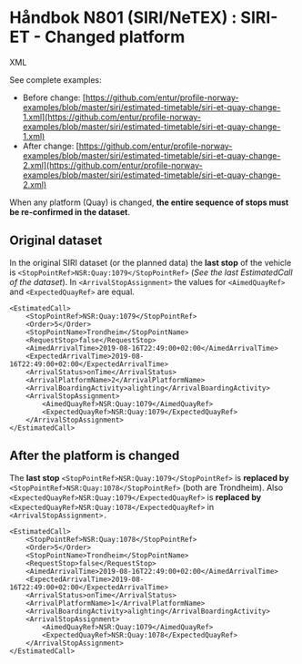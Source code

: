 # Håndbok N801 \(SIRI/NeTEX\) : SIRI-ET - Changed platform

XML

See complete examples:

* Before change:  [https://github.com/entur/profile-norway-examples/blob/master/siri/estimated-timetable/siri-et-quay-change-1.xml](https://github.com/entur/profile-norway-examples/blob/master/siri/estimated-timetable/siri-et-quay-change-1.xml)
* After change:  [https://github.com/entur/profile-norway-examples/blob/master/siri/estimated-timetable/siri-et-quay-change-2.xml](https://github.com/entur/profile-norway-examples/blob/master/siri/estimated-timetable/siri-et-quay-change-2.xml)

When any platform \(Quay\) is changed, **the entire sequence of stops must be re-confirmed in the dataset**.

## Original dataset <a id="SIRI-ET-Changedplatform-Originaldataset"></a>

In the original SIRI dataset \(or the planned data\) the **last stop** of the vehicle is `<StopPointRef>NSR:Quay:1079</StopPointRef>` \(_See the last EstimatedCall of the dataset_\). In `<ArrivalStopAssignment>` the values for `<AimedQuayRef>` and `<ExpectedQuayRef>` are equal.

```text
<EstimatedCall>
    <StopPointRef>NSR:Quay:1079</StopPointRef>
    <Order>5</Order>
    <StopPointName>Trondheim</StopPointName>
    <RequestStop>false</RequestStop>
    <AimedArrivalTime>2019-08-16T22:49:00+02:00</AimedArrivalTime>
    <ExpectedArrivalTime>2019-08-16T22:49:00+02:00</ExpectedArrivalTime>
    <ArrivalStatus>onTime</ArrivalStatus>
    <ArrivalPlatformName>2</ArrivalPlatformName>
    <ArrivalBoardingActivity>alighting</ArrivalBoardingActivity>
    <ArrivalStopAssignment>
        <AimedQuayRef>NSR:Quay:1079</AimedQuayRef>
        <ExpectedQuayRef>NSR:Quay:1079</ExpectedQuayRef>
    </ArrivalStopAssignment>
</EstimatedCall>
```

## After the platform is changed <a id="SIRI-ET-Changedplatform-Aftertheplatformischanged"></a>

The **last stop** `<StopPointRef>NSR:Quay:1079</StopPointRef>` is **replaced by** `<StopPointRef>NSR:Quay:1078</StopPointRef>` \(both are Trondheim\). Also `<ExpectedQuayRef>NSR:Quay:1079</ExpectedQuayRef>` is **replaced by** `<ExpectedQuayRef>NSR:Quay:1078</ExpectedQuayRef>` in `<ArrivalStopAssignment>.`

```text
<EstimatedCall>
    <StopPointRef>NSR:Quay:1078</StopPointRef>
    <Order>5</Order>
    <StopPointName>Trondheim</StopPointName>
    <RequestStop>false</RequestStop>
    <AimedArrivalTime>2019-08-16T22:49:00+02:00</AimedArrivalTime>
    <ExpectedArrivalTime>2019-08-16T22:49:00+02:00</ExpectedArrivalTime>
    <ArrivalStatus>onTime</ArrivalStatus>
    <ArrivalPlatformName>1</ArrivalPlatformName>
    <ArrivalBoardingActivity>alighting</ArrivalBoardingActivity>
    <ArrivalStopAssignment>
        <AimedQuayRef>NSR:Quay:1079</AimedQuayRef>
        <ExpectedQuayRef>NSR:Quay:1078</ExpectedQuayRef>
    </ArrivalStopAssignment>
</EstimatedCall>
```

